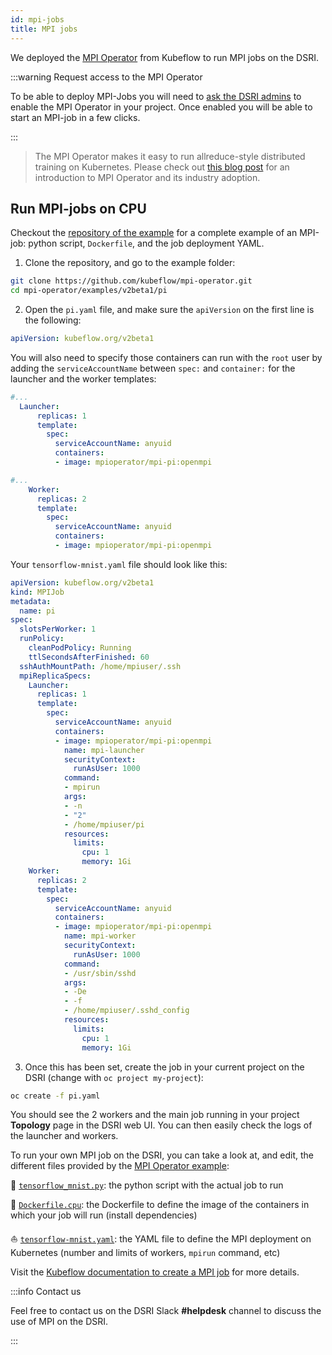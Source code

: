 ```yaml
---
id: mpi-jobs
title: MPI jobs
---
```


We deployed the [MPI Operator](https://github.com/kubeflow/mpi-operator) from Kubeflow to run MPI jobs on the DSRI.

:::warning Request access to the MPI Operator

To be able to deploy MPI-Jobs you will need to [ask the DSRI admins](https://dsri.maastrichtuniversity.nl/help) to enable the MPI Operator in your project. Once enabled you will be able to start an MPI-job in a few clicks.

:::

> The MPI Operator makes it easy to run allreduce-style distributed training on Kubernetes. Please check out [this blog post](https://medium.com/kubeflow/introduction-to-kubeflow-mpi-operator-and-industry-adoption-296d5f2e6edc) for an introduction to MPI Operator and its industry adoption.

## Run MPI-jobs on CPU

Checkout the [repository of the example](https://github.com/kubeflow/mpi-operator/tree/master/examples/v2beta1/pi) for a complete example of an MPI-job: python script, `Dockerfile`, and the job deployment YAML.

1. Clone the repository, and go to the example folder:

```bash
git clone https://github.com/kubeflow/mpi-operator.git
cd mpi-operator/examples/v2beta1/pi
```

2. Open the `pi.yaml` file, and make sure the `apiVersion` on the first line is the following:

```yaml
apiVersion: kubeflow.org/v2beta1
```

You will also need to specify those containers can run with the `root` user by adding the `serviceAccountName` between `spec:` and `container:` for the launcher and the worker templates:

```yaml
#...
  Launcher:
      replicas: 1
      template:
        spec:
          serviceAccountName: anyuid
          containers:
          - image: mpioperator/mpi-pi:openmpi

#...
    Worker:
      replicas: 2
      template:
        spec:
          serviceAccountName: anyuid
          containers:
          - image: mpioperator/mpi-pi:openmpi
```

Your `tensorflow-mnist.yaml` file should look like this: 

```yaml
apiVersion: kubeflow.org/v2beta1
kind: MPIJob
metadata:
  name: pi
spec:
  slotsPerWorker: 1
  runPolicy:
    cleanPodPolicy: Running
    ttlSecondsAfterFinished: 60
  sshAuthMountPath: /home/mpiuser/.ssh
  mpiReplicaSpecs:
    Launcher:
      replicas: 1
      template:
        spec:
          serviceAccountName: anyuid
          containers:
          - image: mpioperator/mpi-pi:openmpi
            name: mpi-launcher
            securityContext:
              runAsUser: 1000
            command:
            - mpirun
            args:
            - -n
            - "2"
            - /home/mpiuser/pi
            resources:
              limits:
                cpu: 1
                memory: 1Gi
    Worker:
      replicas: 2
      template:
        spec:
          serviceAccountName: anyuid
          containers:
          - image: mpioperator/mpi-pi:openmpi
            name: mpi-worker
            securityContext:
              runAsUser: 1000
            command:
            - /usr/sbin/sshd
            args:
            - -De
            - -f
            - /home/mpiuser/.sshd_config
            resources:
              limits:
                cpu: 1
                memory: 1Gi

```

3. Once this has been set, create the job in your current project on the DSRI (change with `oc project my-project`):

```bash
oc create -f pi.yaml
```

You should see the 2 workers and the main job running in your project **Topology** page in the DSRI web UI. You can then easily check the logs of the launcher and workers.

To run your own MPI job on the DSRI, you can take a look at, and edit, the different files provided by the [MPI Operator example](https://github.com/kubeflow/mpi-operator/tree/master/examples/horovod):

🐍 [`tensorflow_mnist.py`](https://github.com/kubeflow/mpi-operator/blob/master/examples/horovod/tensorflow_mnist.py): the python script with the actual job to run

🐳 [`Dockerfile.cpu`](https://github.com/kubeflow/mpi-operator/blob/master/examples/horovod/Dockerfile.cpu): the Dockerfile to define the image of the containers in which your job will run (install dependencies)

⛵️ [`tensorflow-mnist.yaml`](https://github.com/kubeflow/mpi-operator/blob/master/examples/horovod/tensorflow-mnist.yaml): the YAML file to define the MPI deployment on Kubernetes (number and limits of workers, `mpirun` command, etc)

Visit the [Kubeflow documentation to create a MPI job](https://www.kubeflow.org/docs/components/training/mpi/#creating-an-mpi-job) for more details.

:::info Contact us

Feel free to contact us on  the DSRI Slack **#helpdesk** channel to discuss the use of MPI on the DSRI.

:::

